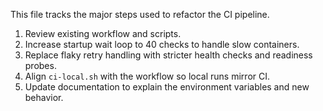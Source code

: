 This file tracks the major steps used to refactor the CI pipeline.

1. Review existing workflow and scripts.
2. Increase startup wait loop to 40 checks to handle slow containers.
3. Replace flaky retry handling with stricter health checks and readiness probes.
4. Align `ci-local.sh` with the workflow so local runs mirror CI.
5. Update documentation to explain the environment variables and new behavior.
